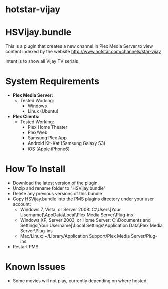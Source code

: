 
# hotstar-vijay

HSVijay.bundle
===================

This is a plugin that creates a new channel in Plex Media Server to view content indexed by the website http://www.hotstar.com/channels/star-vijay

Intent is to show all Vijay TV serials

System Requirements
===================

- **Plex Media Server:**
	- Tested Working:
		- Windows
		- Linux (Ubuntu)
- **Plex Clients:**
	- Tested Working:
		- Plex Home Theater
		- Plex/Web
		- Samsung Plex App
		- Android Kit-Kat (Samsung Galaxy S3)
		- iOS (Apple iPhone6)

How To Install
==============

- Download the latest version of the plugin.
- Unzip and rename folder to "HSVijay.bundle"
- Delete any previous versions of this bundle
- Copy HSVijay.bundle into the PMS plugins directory under your user account:
	- Windows 7, Vista, or Server 2008: 
		C:\Users[Your Username]\AppData\Local\Plex Media Server\Plug-ins
	- Windows XP, Server 2003, or Home Server: 
		C:\Documents and Settings[Your Username]\Local Settings\Application Data\Plex Media Server\Plug-ins
	- Mac/Linux: 
        ~/Library/Application Support/Plex Media Server/Plug-ins
- Restart PMS

Known Issues
==============

- Some movies will not play, currently depending on where hosted.
